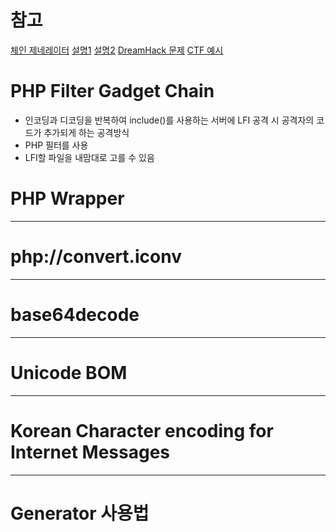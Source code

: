 # 참고
[체인 제네레이터](https://github.com/synacktiv/php_filter_chain_generator)
[설명1](https://velog.io/@bintable/PHP-Filter-Chain)
[설명2](https://www.synacktiv.com/publications/php-filters-chain-what-is-it-and-how-to-use-it)
[DreamHack 문제](https://dreamhack.io/wargame/challenges/1044)
[CTF 예시]()

# PHP Filter Gadget Chain
- 인코딩과 디코딩을 반복하여 include()를 사용하는 서버에 LFI 공격 시 공격자의 코드가 추가되게 하는 공격방식
- PHP 필터를 사용
- LFI할 파일을 내맘대로 고를 수 있음


# PHP Wrapper

---
# php://convert.iconv

---
# base64decode

---
# Unicode BOM

---
# Korean Character encoding for Internet Messages

---



# Generator 사용법


